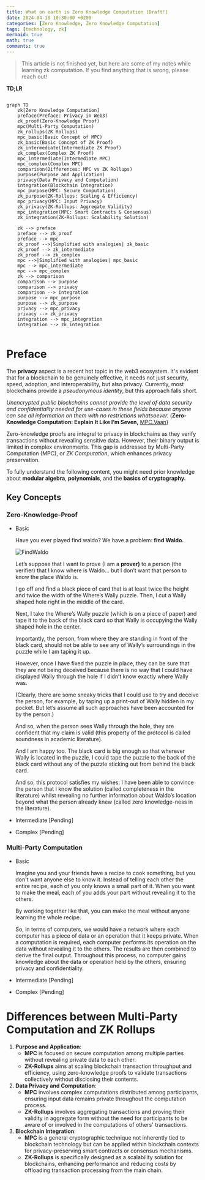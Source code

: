 ```yaml
---
title: What on earth is Zero Knowledge Computation [Draft!]
date: 2024-04-18 10:30:00 +0200
categories: [Zero Knowledge, Zero Knowledge Computation]
tags: [technology, zk]
mermaid: true
math: true
comments: true
---
```

> This article is not finished yet, but here are some of my notes while learning zk computation. If you find anything that is wrong, please reach out!

**TD;LR**

```mermaid

graph TD
    zk[Zero Knowledge Computation]
    preface(Preface: Privacy in Web3)
    zk_proof(Zero-Knowledge Proof)
    mpc(Multi-Party Computation)
    zk_rollups(ZK Rollups)
    mpc_basic(Basic Concept of MPC)
    zk_basic(Basic Concept of ZK Proof)
    zk_intermediate(Intermediate ZK Proof)
    zk_complex(Complex ZK Proof)
    mpc_intermediate(Intermediate MPC)
    mpc_complex(Complex MPC)
    comparison(Differences: MPC vs ZK Rollups)
    purpose(Purpose and Application)
    privacy(Data Privacy and Computation)
    integration(Blockchain Integration)
    mpc_purpose(MPC: Secure Computation)
    zk_purpose(ZK-Rollups: Scaling & Efficiency)
    mpc_privacy(MPC: Input Privacy)
    zk_privacy(ZK-Rollups: Aggregate Validity)
    mpc_integration(MPC: Smart Contracts & Consensus)
    zk_integration(ZK-Rollups: Scalability Solution)

    zk --> preface
    preface --> zk_proof
    preface --> mpc
    zk_proof -->|Simplified with analogies| zk_basic
    zk_proof --> zk_intermediate
    zk_proof --> zk_complex
    mpc -->|Simplified with analogies| mpc_basic
    mpc --> mpc_intermediate
    mpc --> mpc_complex
    zk --> comparison
    comparison --> purpose
    comparison --> privacy
    comparison --> integration
    purpose --> mpc_purpose
    purpose --> zk_purpose
    privacy --> mpc_privacy
    privacy --> zk_privacy
    integration --> mpc_integration
    integration --> zk_integration


```

# Preface

The **privacy** aspect is a recent hot topic in the web3 ecosystem. It's evident that for a blockchain to be genuinely effective, it needs not just security, speed, adoption, and interoperability, but also privacy. Currently, most blockchains provide a *pseudonymous identity*, but this approach falls short.

*Unencrypted public blockchains cannot provide the level of data security and confidentiality needed for use-cases in these fields because anyone can see all information on them with no restrictions whatsoever.* (**Zero-Knowledge Computation: Explain It Like I’m Seven,** [MPC.Vaan](https://medium.com/@MPC.Vaan?source=post_page-----b3fca84a5837--------------------------------))


Zero-knowledge proofs are integral to privacy in blockchains as they verify transactions without revealing sensitive data. However, their binary output is limited in complex environments. This gap is addressed by Multi-Party Computation (MPC), or *ZK Computation*, which enhances privacy preservation.

To fully understand the following content, you might need prior knowledge about **modular algebra**, **polynomials**, and the **basics of cryptography.**

## Key Concepts

### Zero-Knowledge-Proof

- Basic
    
    Have you ever played find waldo? We have a problem: **find Waldo.** 
    
    ![FindWaldo](https://i.stack.imgur.com/reNlF.jpg)
    
    Let’s suppose that I want to prove (I am a **prover)** to a person (the verifier) that I know where is Waldo… but I don’t want that person to know the place Waldo is. 
    
    I go off and find a black piece of card that is at least twice the height and twice the width of the Where’s Wally puzzle. Then, I cut a Wally shaped hole right in the middle of the card.
    
    Next, I take the Where’s Wally puzzle (which is on a piece of paper) and tape it to the back of the black card so that Wally is occupying the Wally shaped hole in the center.
    
    Importantly, the person, from where they are standing in front of the black card, should not be able to see any of Wally’s surroundings in the puzzle while I am taping it up.
    
    However, once I have fixed the puzzle in place, they can be sure that they are not being deceived because there is no way that I could have displayed Wally through the hole if I didn’t know exactly where Wally was.
    
    (Clearly, there are some sneaky tricks that I could use to try and deceive the person, for example, by taping up a print-out of Wally hidden in my pocket. But let’s assume all such approaches have been accounted for by the person.)
    
    And so, when the person sees Wally through the hole, they are confident that my claim is valid (this property of the protocol is called soundness in academic literature).
    
    And I am happy too. The black card is big enough so that wherever Wally is located in the puzzle, I could tape the puzzle to the back of the black card without any of the puzzle sticking out from behind the black card.
    
    And so, this protocol satisfies my wishes: I have been able to convince the person that I know the solution (called completeness in the literature) whilst revealing no further information about Waldo’s location beyond what the person already knew (called zero knowledge-ness in the literature).
    
- Intermediate [Pending]
- Complex [Pending]
    
    

### Multi-Party Computation

- Basic
    
    Imagine you and your friends have a recipe to cook something, but you don't want anyone else to know it. Instead of telling each other the entire recipe, each of you only knows a small part of it. When you want to make the meal, each of you adds your part without revealing it to the others. 
    
    By working together like that, you can make the meal without anyone learning the whole recipe.
    
    So, in terms of computers, we would have a network where each computer has a piece of data or an operation that it keeps private. When a computation is required, each computer performs its operation on the data without revealing it to the others. The results are then combined to derive the final output. Throughout this process, no computer gains knowledge about the data or operation held by the others, ensuring privacy and confidentiality.
    
- Intermediate [Pending]
- Complex [Pending]

# Differences between Multi-Party Computation and ZK Rollups

1. **Purpose and Application**:
    - **MPC** is focused on secure computation among multiple parties without revealing private data to each other.
    - **ZK-Rollups** aims at scaling blockchain transaction throughput and efficiency, using zero-knowledge proofs to validate transactions collectively without disclosing their contents.
2. **Data Privacy and Computation**:
    - **MPC** involves complex computations distributed among participants, ensuring input data remains private throughout the computation process.
    - **ZK-Rollups** involves aggregating transactions and proving their validity in aggregate form without the need for participants to be aware of or involved in the computations of others' transactions.
3. **Blockchain Integration**:
    - **MPC** is a general cryptographic technique not inherently tied to blockchain technology but can be applied within blockchain contexts for privacy-preserving smart contracts or consensus mechanisms.
    - **ZK-Rollups** is specifically designed as a scalability solution for blockchains, enhancing performance and reducing costs by offloading transaction processing from the main chain.